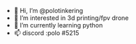 - 👋 Hi, I’m @polotinkering
- 👀 I’m interested in 3d printing/fpv drone
- 🌱 I’m currently learning python
- 📫 discord :polo #5215

<!---
polotinkering/polotinkering is a ✨ special ✨ repository because its `README.md` (this file) appears on your GitHub profile.
You can click the Preview link to take a look at your changes.
--->
